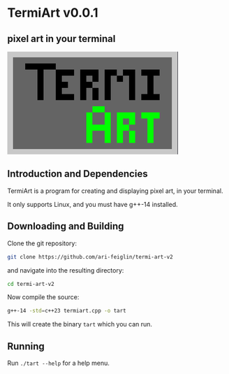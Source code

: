 # TermiArt v0.0.1
## pixel art in your terminal

![TermiArt Logo](tart-logo.png)

## Introduction and Dependencies

TermiArt is a program for creating and displaying pixel art, in your terminal.

It only supports Linux, and you must have g++-14 installed.

## Downloading and Building

Clone the git repository:
```sh
git clone https://github.com/ari-feiglin/termi-art-v2
```
and navigate into the resulting directory:
```sh
cd termi-art-v2
```
Now compile the source:
```sh
g++-14 -std=c++23 termiart.cpp -o tart
```
This will create the binary `tart` which you can run.

## Running

Run `./tart --help` for a help menu.

